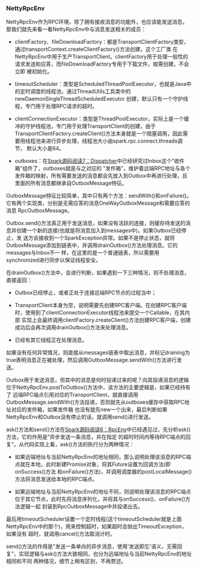 ### NettyRpcEnv

NettyRpcEnv作为RPC环境，除了拥有接收消息的功能外，也应该能发送消息。那我们就先来看一看NettyRpcEnv中与消息发送相关的成员：
  * clientFactory、fileDownloadFactory：都是TransportClientFactory类型，通过transportContext.createClientFactory()方法创建，这个工厂类
  在NettyRpcEnv中用于生产TransportClient。clientFactory用于处理一般性的请求发送和应答，而fileDownloadFactory专用于下载文件，按需创建，不会立即
  被初始化。

  * timeoutScheduler：类型是ScheduledThreadPoolExecutor，也就是Java中的定时调度的线程池，通过ThreadUtils工具类中的newDaemonSingleThreadScheduledExecutor
  创建，默认只有一个守护线程，专门用于处理RPC请求的超时。

  * clientConnectionExecutor：类型是ThreadPoolExecutor，实际上是一个缓冲的守护线程池，专门用于处理TransportClient的创建，由于
  TransportClientFactory.createClient()方法本身就是一个阻塞调用，因此需要用线程池来进行异步处理，线程池大小由spark.rpc.connect.threads调节，
  默认大小是64。

  * outboxes：在[Spark源码阅读7：Dispatcher](../master/docs/dispatcher.md)中已经研究过Inbox这个"收件箱"组件了，outboxes就是与之对应的
  "发件箱"，维护着远端RPC地址与各个发件箱的映射，所有需要发送的消息都会先放入到Outbox中再进行处理，且里面的所有消息都继承自OutboxMessage特征。

OutboxMessage特征比较简单，其中只有两个方法：sendWith()和onFailure()。它有两个实现类，分别是无需应答的消息OneWayOutboxMessage和需要应答的消息
RpcOutboxMessage。

Outbox.send()方法真正用于发送消息，如果没有活跃的连接，则缓存待发送的消息并创建一个新的连接(也就是将消息加入到messages中)。如果Outbox已经停止，发
送方会接收到一个SparkException异常。如果不是停止状态，就将OutboxMessage添加到链表中，并调用drainOutbox()方法处理消息。它的messages与Inbox不一
样，在这里的是一个普通链表，所以需要用synchronized进行同步以保证线程安全。

在drainOutbox()方法中，会进行判断，如果遇到一下三种情况，则不处理消息，直接返回：
  * Outbox已经停止，或者正处于连接远端RPC节点的过程当中；

  * TransportClient本身为空，说明需要先创建RPC客户端。在创建RPC客户端时，使用到了clientConnectionExecutor线程池来提交一个Callable，在其内部
  实现上会最终调用clientFactory.createClient()方法创建RPC客户端，创建成功后会再次调用drainOutbox()方法来处理消息。

  * 已经有其它线程正在处理消息。

如果没有任何异常情况，则直接从messages链表中取出消息，并标记draining为true表明消息正在被处理，然后调用OutboxMessage.sendWith()方法进行发送。

Outbox用于发送消息，但其中的消息是何时投递过来的呢？向其投递消息的逻辑位于NettyRpcEnv.postToOutbox()方法中，该方法的主要逻辑是，如果已经持有了
远端RPC端点引用对应的TransportClient，就直接调用OutboxMessage.sendWith()方法投递，否则就先从outboxes缓存中获取RPC地址对应的发件箱，如果发件箱
也没有就先new一个出来，最后判断如果NettyRpcEnv和Outbox没有停止的话，就调用send()进行发送。

ask()方法和send()方法在[Spark源码阅读6：RpcEnv](../master/docs/rpcenv.md)中已经遇见过，先分析ask()方法，它的作用是"异步发送一条消息，并在指定
的超时时间内等待RPC端点的回复"。从代码实现上看，ask()方法的执行分为两种情况：
  * 如果远端地址与当前NettyRpcEnv的地址相同，那么说明处理该消息的RPC端点就在本地，此时新建Promise对象，将其Future设置为回调方法(即onSuccess()方法
  和onFailure()方法)，并调用调度器的postLocalMessage()方法将消息发送给本地的RPC端点。

  * 如果远端地址与当前NettyRpcEnv的地址不同，则说明处理该消息的RPC端点位于其它节点，此时先将消息序列化，并将其与onSuccess()、onFailure()方法逻辑一起
  封装到RpcOutboxMessage中并投递出去。

最后用timeoutScheduler设置一个定时线程(这个timeoutScheduler就是上面NettyRpcEnv中的那个)，用来控制超时，如果超时会抛出TimeoutException，如果没有
超时，就调用cancel()方法取消计时。

send()方法的作用是"发送一条单向的异步消息，使用'发送即忘'语义，无需回复"，实现逻辑与ask()方法大致相同，也分为远端地址与当前NettyRpcEnv的地址相同和不同
两种情况，细节上稍有区别，不再赘述。